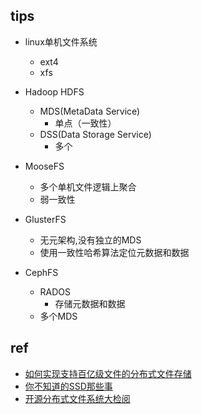 
## tips

+ linux单机文件系统
    + ext4
    + xfs

+ Hadoop HDFS
    + MDS(MetaData Service)
        + 单点（一致性）
    + DSS(Data Storage Service)
        + 多个

+ MooseFS
    + 多个单机文件逻辑上聚合
    + 弱一致性

+ GlusterFS
    + 无元架构,没有独立的MDS
    + 使用一致性哈希算法定位元数据和数据
+ CephFS
    + RADOS
        + 存储元数据和数据
    + 多个MDS


## ref
+ [如何实现支持百亿级文件的分布式文件存储](https://www.kubernetes.org.cn/9521.html)
+ [你不知道的SSD那些事](https://www.kubernetes.org.cn/9624.html)
+ [开源分布式文件系统大检阅](https://www.kubernetes.org.cn/9615.html)